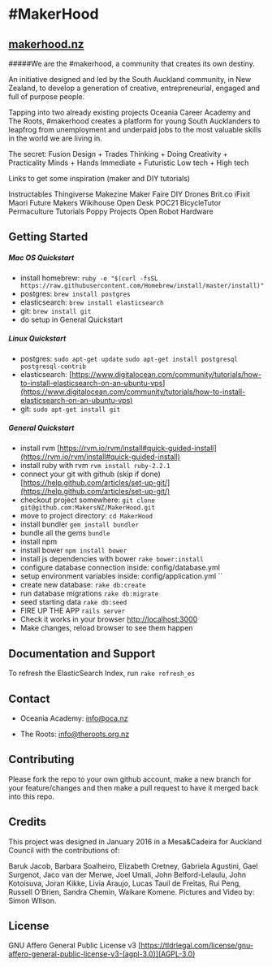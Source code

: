 \#MakerHood
================
[makerhood.nz](http://www.makerhood.nz/)
---

#####We are the #makerhood, a community that creates its own destiny.

An initiative designed and led by the South Auckland community, in New Zealand, to develop a generation of creative, entrepreneurial, engaged and full of purpose people.

Tapping into two already existing projects Oceania Career Academy and The Roots, #makerhood creates a platform for young South Aucklanders to leapfrog from unemployment and underpaid jobs to the most valuable skills in the world we are living in.

The secret: Fusion
Design + Trades
Thinking + Doing
Creativity + Practicality
Minds + Hands
Immediate + Futuristic
Low tech + High tech

Links to get some inspiration
(maker and DIY tutorials)

Instructables
Thingiverse
Makezine
Maker Faire
DIY Drones
Brit.co
iFixit
Maori Future Makers
Wikihouse
Open Desk
POC21
BicycleTutor
Permaculture Tutorials
Poppy Projects
Open Robot Hardware

Getting Started
---------------

##### Mac OS Quickstart
- install homebrew: `ruby -e "$(curl -fsSL https://raw.githubusercontent.com/Homebrew/install/master/install)"`
- postgres: `brew install postgres`
- elasticsearch: `brew install elasticsearch`
- git: `brew install git`
- do setup in General Quickstart

##### Linux Quickstart
- postgres: `sudo apt-get update`
`sudo apt-get install postgresql postgresql-contrib`
- elasticsearch: [https://www.digitalocean.com/community/tutorials/how-to-install-elasticsearch-on-an-ubuntu-vps](https://www.digitalocean.com/community/tutorials/how-to-install-elasticsearch-on-an-ubuntu-vps)
- git: `sudo apt-get install git`

##### General Quickstart
- install rvm [https://rvm.io/rvm/install#quick-guided-install](https://rvm.io/rvm/install#quick-guided-install)
- install ruby with rvm `rvm install ruby-2.2.1`
- connect your git with github (skip if done) [https://help.github.com/articles/set-up-git/](https://help.github.com/articles/set-up-git/)
- checkout project somewhere: `git clone git@github.com:MakersNZ/MakerHood.git`
- move to project directory: `cd MakerHood`
- install bundler `gem install bundler`
- bundle all the gems `bundle`
- install npm
- install bower `npm install bower`
- install js dependencies with bower `rake bower:install`
- configure database connection inside: config/database.yml
- setup environment variables inside: config/application.yml
  ``
- create new database: `rake db:create`
- run database migrations `rake db:migrate`
- seed starting data `rake db:seed`
- FIRE UP THE APP `rails server`
- Check it works in your browser [http://localhost:3000](http://localhost:3000)
- Make changes, reload browser to see them happen


Documentation and Support
-------------------------

To refresh the ElasticSearch Index, run `rake refresh_es`

Contact
----
- Oceania Academy: info@oca.nz

- The Roots: info@theroots.org.nz


Contributing
------------
Please fork the repo to your own github account, make a new branch for your feature/changes and then make a pull request to have it merged back into this repo.

Credits
-------
This project was designed in January 2016 in a Mesa&Cadeira for Auckland Council with the contributions of:

Baruk Jacob, Barbara Soalheiro, Elizabeth Cretney, Gabriela Agustini, Gael Surgenot, Jaco van der Merwe, Joel Umali, John Belford-Lelaulu, John Kotoisuva, Joran Kikke, Livia Araujo, Lucas Tauil de Freitas, Rui Peng, Russell O’Brien, Sandra Chemin, Waikare Komene. Pictures and Video by: Simon WIlson.


License
-------

GNU Affero General Public License v3 [https://tldrlegal.com/license/gnu-affero-general-public-license-v3-(agpl-3.0)](AGPL-3.0)
